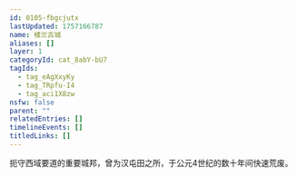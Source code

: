 ```yaml
---
id: 0105-fbgcjutx
lastUpdated: 1757166787
name: 楼兰古城
aliases: []
layer: 1
categoryId: cat_8abY-bU7
tagIds:
  - tag_eAgXxyKy
  - tag_TRpfu-I4
  - tag_aci1X8zw
nsfw: false
parent: ""
relatedEntries: []
timelineEvents: []
titledLinks: []
---
```


扼守西域要道的重要城邦，曾为汉屯田之所，于公元4世纪的数十年间快速荒废。